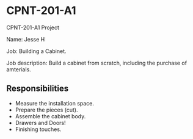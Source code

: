 # CPNT-201-A1
CPNT-201-A1 Project

Name: Jesse H

Job: Building a Cabinet.

Job description: Build a cabinet from scratch, including the purchase of amterials.

## Responsibilities

- Measure the installation space.
- Prepare the pieces (cut).
- Assemble the cabinet body.
- Drawers and Doors!
- Finishing touches.
